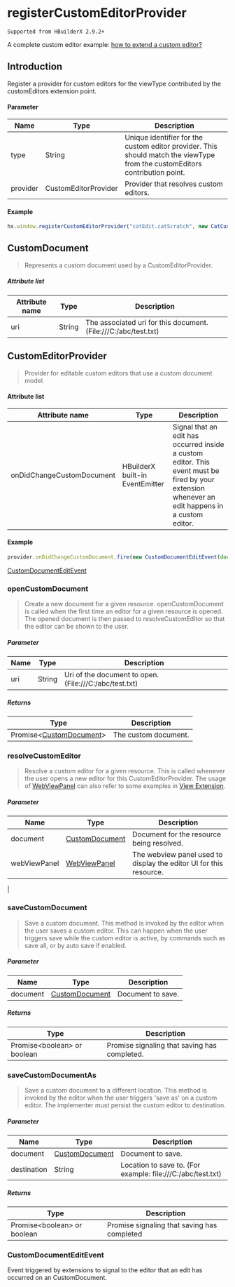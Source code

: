 # registerCustomEditorProvider
`Supported from HBuilderX 2.9.2+`

A complete custom editor example: <a href="/ExtensionTutorial/customeditor" target="_blank">how to extend a custom editor?</a>

## Introduction

Register a provider for custom editors for the viewType contributed by the customEditors extension point.

#### Parameter

|Name	|Type					|Description											|
|--		|--							|--												|
|type	|String	|	Unique identifier for the custom editor provider. This should match the viewType from the customEditors contribution point.	|
|provider|CustomEditorProvider |Provider that resolves custom editors.|


#### Example
```javascript
hx.window.registerCustomEditorProvider("catEdit.catScratch", new CatCustomEditorProvider());
```

## CustomDocument

> Represents a custom document used by a CustomEditorProvider.

##### Attribute list

|Attribute name		|Type	|Description				|
|--			|--			|--					|
|uri		|String		|The associated uri for this document. (File:///C:/abc/test.txt)|

## CustomEditorProvider

> Provider for editable custom editors that use a custom document model.

#### Attribute list

|Attribute name		|Type	|Description				|
|--			|--			|--					|
|onDidChangeCustomDocument | HBuilderX built-in EventEmitter	| Signal that an edit has occurred inside a custom editor. This event must be fired by your extension whenever an edit happens in a custom editor. |

#### Example
``` javascript
provider.onDidChangeCustomDocument.fire(new CustomDocumentEditEvent(document));
```
[CustomDocumentEditEvent](#CustomDocumentEditEvent)

### openCustomDocument

> Create a new document for a given resource. openCustomDocument is called when the first time an editor for a given resource is opened. The opened document is then passed to resolveCustomEditor so that the editor can be shown to the user.

##### Parameter
|Name	    |Type	    |Description			|
|--			|--			|--				|
|uri	|String		|Uri of the document to open. (File:///C:/abc/test.txt) |

##### Returns
|Type	|Description		|
|--			|--			|
|Promise&lt;[CustomDocument](#CustomDocument)&gt;	|The custom document.|

### resolveCustomEditor

> Resolve a custom editor for a given resource. This is called whenever the user opens a new editor for this CustomEditorProvider.
> The usage of [WebViewPanel](#WebViewPanel) can also refer to some examples in [View Extension](/views.md#WebView).

##### Parameter
|Name	    |Type	    |Description			|
|--			|--			|--				|
|document	|[CustomDocument](#CustomDocument)		|Document for the resource being resolved.|
|webViewPanel	|[WebViewPanel](/ExtensionDocs/Api/windows/createWebView?id=webviewpanel)		|The webview panel used to display the editor UI for this resource.

|

### saveCustomDocument

> Save a custom document. This method is invoked by the editor when the user saves a custom editor. This can happen when the user triggers save while the custom editor is active, by commands such as save all, or by auto save if enabled.

##### Parameter

|Name	    |Type	    |Description			|
|--			|--			|--				|
|document	|[CustomDocument](#CustomDocument)		| Document to save. |

##### Returns

|Type	|Description		|
|--			|--			|
|Promise&lt;boolean&gt; or boolean	|Promise signaling that saving has completed.|

### saveCustomDocumentAs

> Save a custom document to a different location. This method is invoked by the editor when the user triggers 'save as' on a custom editor. The implementer must persist the custom editor to destination.

##### Parameter

|Name	    |Type	    |Description			|
|--			|--			|--				|
|document	|[CustomDocument](#CustomDocument)		| Document to save. |
|destination	|String		| Location to save to. (For example: file:///C:/abc/test.txt) |

##### Returns

|Type	|Description		|
|--			|--			|
|Promise&lt;boolean&gt; or boolean	|Promise signaling that saving has completed|

### CustomDocumentEditEvent
Event triggered by extensions to signal to the editor that an edit has occurred on an CustomDocument.
